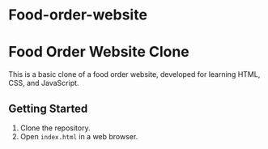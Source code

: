 # Food-order-website
# Food Order Website Clone

This is a basic clone of a food order website, developed for learning HTML, CSS, and JavaScript. 

## Getting Started

1. Clone the repository.
2. Open `index.html` in a web browser.
